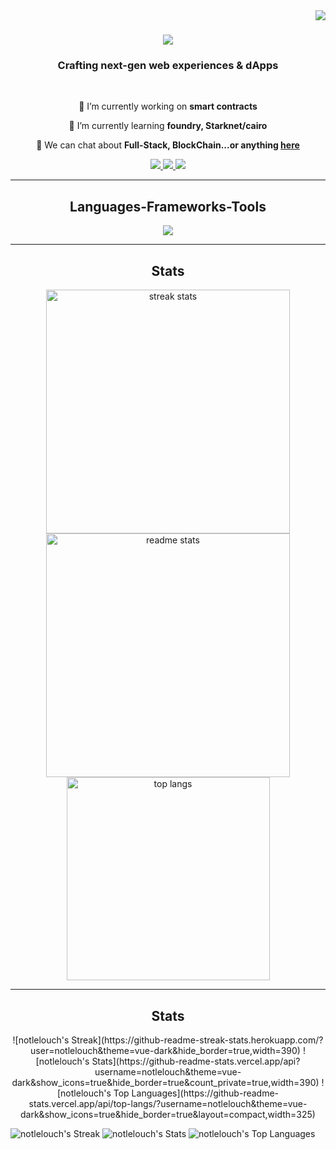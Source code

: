<img align="right" src="https://visitor-badge.laobi.icu/badge?page_id=notlelouch.notlelouch" />

<h1 align="center">
    <img src="https://readme-typing-svg.herokuapp.com/?font=Righteous&size=35&center=true&vCenter=true&width=500&height=70&duration=4000&lines=Yo,+it's+Aryan!;+Code+so+good,+it's+criminal" />
</h1>

<h3 align="center">Crafting next-gen web experiences & dApps</h3>

<br/>

<div align="center">
 
 🔭 I’m currently working on **smart contracts**
 
 🌱 I’m currently learning **foundry, Starknet/cairo**

💬 We can chat about **Full-Stack, BlockChain...or anything [here](https://github.com/notlelouch/notlelouch/issues)**

 </div>
 
<div align="center"> 
  <a href="mailto:notlelouchvb@gmail.com">
    <img src="https://img.shields.io/badge/Gmail-333333?style=for-the-badge&logo=gmail&logoColor=red" />
   <a href="https://www.instagram.com/_aryanpandey_/">
    <img src="https://img.shields.io/badge/Instagram-E4405F?style=for-the-badge&logo=instagram&logoColor=white" />
   </a>
  </a>
  <a href="https://twitter.com/notlelouchvb" target="_blank">
    <img src="https://img.shields.io/badge/X-000000?style=for-the-badge&logo=x&logoColor=white" />
  </a>

</div>

 <hr/>
 
<h2 align="center"> Languages-Frameworks-Tools </h2>
<div style="text-align: center;">
    <img src="https://skillicons.dev/icons?i=css,bootstrap,html,react,vscode,github,git,gitlab,figma,tailwind,netlify,npm,anaconda,bash,arch,linux,apple,matlab,docker,ipfs,nodejs,python,javascript,typescript,express,mongodb,redis,nextjs,mysql,postman,replit,yarn,aws,solidity,wagmi,rainbowkit,viem,hardhat,foundry,metamask" style="display: inline-block"/>
</div>
<hr>
<h2 align="center"> Stats </h2>
<div align=center>
  <img width=390 src="https://github-readme-streak-stats.herokuapp.com/?user=notlelouch&count_private=true&theme=react&border_radius=10" alt="streak stats"/>    
  <img width=390 src="https://github-readme-stats.vercel.app/api?username=notlelouch&count_private=true&show_icons=true&theme=react&rank_icon=github&border_radius=10" alt="readme stats" />
  <br/>
  <img width=325 align="center"src="https://github-readme-stats.vercel.app/api/top-langs?username=notlelouch&langs_count=8&layout=compact&theme=react&border_radius=10&size_weight=0.5&count_weight=0.5&exclude_repo=github-readme-stats" alt="top langs" />
</div>
</hr>

<hr>
<h2 align="center"> Stats </h2>
<div align=center>
    ![notlelouch's Streak](https://github-readme-streak-stats.herokuapp.com/?user=notlelouch&theme=vue-dark&hide_border=true,width=390)
    ![notlelouch's Stats](https://github-readme-stats.vercel.app/api?username=notlelouch&theme=vue-dark&show_icons=true&hide_border=true&count_private=true,width=390)
    ![notlelouch's Top Languages](https://github-readme-stats.vercel.app/api/top-langs/?username=notlelouch&theme=vue-dark&show_icons=true&hide_border=true&layout=compact,width=325)
</div>
</hr>

![notlelouch's Streak](https://github-readme-streak-stats.herokuapp.com/?user=notlelouch&theme=vue-dark&hide_border=true,width=390)
![notlelouch's Stats](https://github-readme-stats.vercel.app/api?username=notlelouch&theme=vue-dark&show_icons=true&hide_border=true&count_private=true,width=390)
![notlelouch's Top Languages](https://github-readme-stats.vercel.app/api/top-langs/?username=notlelouch&theme=vue-dark&show_icons=true&hide_border=true&layout=compact,width=325)
